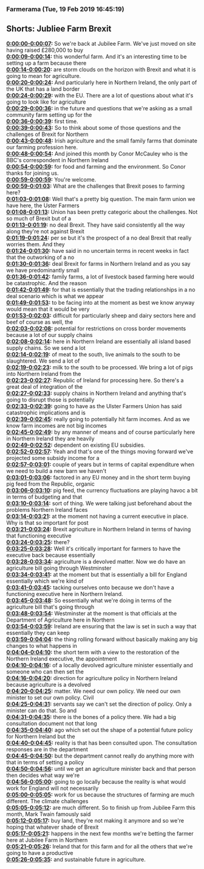 ### Farmerama  (Tue, 19 Feb 2019 16:45:19)
## Shorts: Jubliee Farm Brexit  
**[0:00:00-0:00:07](https://soundcloud.com/farmerama-radio/shorts-jubliee-farm-brexit#t=0:00:00):**  So we're back at Jubilee Farm. We've just moved on site having raised £280,000 to buy  
**[0:00:09-0:00:14](https://soundcloud.com/farmerama-radio/shorts-jubliee-farm-brexit#t=0:00:09):**  this wonderful farm. And it's an interesting time to be setting up a farm because there  
**[0:00:14-0:00:20](https://soundcloud.com/farmerama-radio/shorts-jubliee-farm-brexit#t=0:00:14):**  are storm clouds on the horizon with Brexit and what it is going to mean for agriculture.  
**[0:00:20-0:00:24](https://soundcloud.com/farmerama-radio/shorts-jubliee-farm-brexit#t=0:00:20):**  And particularly here in Northern Ireland, the only part of the UK that has a land border  
**[0:00:24-0:00:29](https://soundcloud.com/farmerama-radio/shorts-jubliee-farm-brexit#t=0:00:24):**  with the EU. There are a lot of questions about what it's going to look like for agriculture  
**[0:00:29-0:00:36](https://soundcloud.com/farmerama-radio/shorts-jubliee-farm-brexit#t=0:00:29):**  in the future and questions that we're asking as a small community farm setting up for the  
**[0:00:36-0:00:39](https://soundcloud.com/farmerama-radio/shorts-jubliee-farm-brexit#t=0:00:36):**  first time.  
**[0:00:39-0:00:43](https://soundcloud.com/farmerama-radio/shorts-jubliee-farm-brexit#t=0:00:39):**  So to think about some of those questions and the challenges of Brexit for Northern  
**[0:00:43-0:00:48](https://soundcloud.com/farmerama-radio/shorts-jubliee-farm-brexit#t=0:00:43):**  Irish agriculture and the small family farms that dominate our farming profession here.  
**[0:00:48-0:00:54](https://soundcloud.com/farmerama-radio/shorts-jubliee-farm-brexit#t=0:00:48):**  And joined this month by Conor McCauley who is the BBC's correspondent in Northern Ireland  
**[0:00:54-0:00:59](https://soundcloud.com/farmerama-radio/shorts-jubliee-farm-brexit#t=0:00:54):**  for food and farming and the environment. So Conor thanks for joining us.  
**[0:00:59-0:00:59](https://soundcloud.com/farmerama-radio/shorts-jubliee-farm-brexit#t=0:00:59):**  You're welcome.  
**[0:00:59-0:01:03](https://soundcloud.com/farmerama-radio/shorts-jubliee-farm-brexit#t=0:00:59):**  What are the challenges that Brexit poses to farming here?  
**[0:01:03-0:01:08](https://soundcloud.com/farmerama-radio/shorts-jubliee-farm-brexit#t=0:01:03):**  Well that's a pretty big question. The main farm union we have here, the Uster Farmers  
**[0:01:08-0:01:13](https://soundcloud.com/farmerama-radio/shorts-jubliee-farm-brexit#t=0:01:08):**  Union has been pretty categoric about the challenges. Not so much of Brexit but of a  
**[0:01:13-0:01:19](https://soundcloud.com/farmerama-radio/shorts-jubliee-farm-brexit#t=0:01:13):**  no deal Brexit. They have said consistently all the way along they're not against Brexit  
**[0:01:19-0:01:24](https://soundcloud.com/farmerama-radio/shorts-jubliee-farm-brexit#t=0:01:19):**  per se but it's the prospect of a no deal Brexit that really worries them. And they  
**[0:01:24-0:01:30](https://soundcloud.com/farmerama-radio/shorts-jubliee-farm-brexit#t=0:01:24):**  have said in no uncertain terms in recent weeks in fact that the outworking of a no  
**[0:01:30-0:01:36](https://soundcloud.com/farmerama-radio/shorts-jubliee-farm-brexit#t=0:01:30):**  deal Brexit for farms in Northern Ireland and as you say we have predominantly small  
**[0:01:36-0:01:42](https://soundcloud.com/farmerama-radio/shorts-jubliee-farm-brexit#t=0:01:36):**  family farms, a lot of livestock based farming here would be catastrophic. And the reason  
**[0:01:42-0:01:49](https://soundcloud.com/farmerama-radio/shorts-jubliee-farm-brexit#t=0:01:42):**  for that is essentially that the trading relationships in a no deal scenario which is what we appear  
**[0:01:49-0:01:53](https://soundcloud.com/farmerama-radio/shorts-jubliee-farm-brexit#t=0:01:49):**  to be facing into at the moment as best we know anyway would mean that it would be very  
**[0:01:53-0:02:03](https://soundcloud.com/farmerama-radio/shorts-jubliee-farm-brexit#t=0:01:53):**  difficult for particularly sheep and dairy sectors here and beef of course as well, the  
**[0:02:03-0:02:08](https://soundcloud.com/farmerama-radio/shorts-jubliee-farm-brexit#t=0:02:03):**  potential for restrictions on cross border movements because a lot of our supply chains  
**[0:02:08-0:02:14](https://soundcloud.com/farmerama-radio/shorts-jubliee-farm-brexit#t=0:02:08):**  here in Northern Ireland are essentially all island based supply chains. So we send a lot  
**[0:02:14-0:02:19](https://soundcloud.com/farmerama-radio/shorts-jubliee-farm-brexit#t=0:02:14):**  of meat to the south, live animals to the south to be slaughtered. We send a lot of  
**[0:02:19-0:02:23](https://soundcloud.com/farmerama-radio/shorts-jubliee-farm-brexit#t=0:02:19):**  milk to the south to be processed. We bring a lot of pigs into Northern Ireland from the  
**[0:02:23-0:02:27](https://soundcloud.com/farmerama-radio/shorts-jubliee-farm-brexit#t=0:02:23):**  Republic of Ireland for processing here. So there's a great deal of integration of the  
**[0:02:27-0:02:33](https://soundcloud.com/farmerama-radio/shorts-jubliee-farm-brexit#t=0:02:27):**  supply chains in Northern Ireland and anything that's going to disrupt those is potentially  
**[0:02:33-0:02:39](https://soundcloud.com/farmerama-radio/shorts-jubliee-farm-brexit#t=0:02:33):**  going to have as the Ulster Farmers Union has said catastrophic implications and is  
**[0:02:39-0:02:45](https://soundcloud.com/farmerama-radio/shorts-jubliee-farm-brexit#t=0:02:39):**  really going to potentially hit farm incomes. And as we know farm incomes are not big incomes  
**[0:02:45-0:02:49](https://soundcloud.com/farmerama-radio/shorts-jubliee-farm-brexit#t=0:02:45):**  by any manner of means and of course particularly here in Northern Ireland they are heavily  
**[0:02:49-0:02:52](https://soundcloud.com/farmerama-radio/shorts-jubliee-farm-brexit#t=0:02:49):**  dependent on existing EU subsidies.  
**[0:02:52-0:02:57](https://soundcloud.com/farmerama-radio/shorts-jubliee-farm-brexit#t=0:02:52):**  Yeah and that's one of the things moving forward we've projected some subsidy income for a  
**[0:02:57-0:03:01](https://soundcloud.com/farmerama-radio/shorts-jubliee-farm-brexit#t=0:02:57):**  couple of years but in terms of capital expenditure when we need to build a new barn we haven't  
**[0:03:01-0:03:06](https://soundcloud.com/farmerama-radio/shorts-jubliee-farm-brexit#t=0:03:01):**  factored in any EU money and in the short term buying pig feed from the Republic, organic  
**[0:03:06-0:03:10](https://soundcloud.com/farmerama-radio/shorts-jubliee-farm-brexit#t=0:03:06):**  pig feed, the currency fluctuations are playing havoc a bit in terms of budgeting and that  
**[0:03:10-0:03:14](https://soundcloud.com/farmerama-radio/shorts-jubliee-farm-brexit#t=0:03:10):**  sort of thing. We were talking just beforehand about the problems Northern Ireland faces  
**[0:03:14-0:03:21](https://soundcloud.com/farmerama-radio/shorts-jubliee-farm-brexit#t=0:03:14):**  at the moment not having a current executive in place. Why is that so important for post  
**[0:03:21-0:03:24](https://soundcloud.com/farmerama-radio/shorts-jubliee-farm-brexit#t=0:03:21):**  Brexit agriculture in Northern Ireland in terms of having that functioning executive  
**[0:03:24-0:03:25](https://soundcloud.com/farmerama-radio/shorts-jubliee-farm-brexit#t=0:03:24):**  there?  
**[0:03:25-0:03:28](https://soundcloud.com/farmerama-radio/shorts-jubliee-farm-brexit#t=0:03:25):**  Well it's critically important for farmers to have the executive back because essentially  
**[0:03:28-0:03:34](https://soundcloud.com/farmerama-radio/shorts-jubliee-farm-brexit#t=0:03:28):**  agriculture is a devolved matter. Now we do have an agriculture bill going through Westminster  
**[0:03:34-0:03:41](https://soundcloud.com/farmerama-radio/shorts-jubliee-farm-brexit#t=0:03:34):**  at the moment but that is essentially a bill for England essentially which we're kind of  
**[0:03:41-0:03:45](https://soundcloud.com/farmerama-radio/shorts-jubliee-farm-brexit#t=0:03:41):**  tacking ourselves onto because we don't have a functioning executive here in Northern Ireland.  
**[0:03:45-0:03:48](https://soundcloud.com/farmerama-radio/shorts-jubliee-farm-brexit#t=0:03:45):**  So essentially what we're doing in terms of the agriculture bill that's going through  
**[0:03:48-0:03:54](https://soundcloud.com/farmerama-radio/shorts-jubliee-farm-brexit#t=0:03:48):**  Westminster at the moment is that officials at the Department of Agriculture here in Northern  
**[0:03:54-0:03:59](https://soundcloud.com/farmerama-radio/shorts-jubliee-farm-brexit#t=0:03:54):**  Ireland are ensuring that the law is set in such a way that essentially they can keep  
**[0:03:59-0:04:04](https://soundcloud.com/farmerama-radio/shorts-jubliee-farm-brexit#t=0:03:59):**  the thing rolling forward without basically making any big changes to what happens in  
**[0:04:04-0:04:10](https://soundcloud.com/farmerama-radio/shorts-jubliee-farm-brexit#t=0:04:04):**  the short term with a view to the restoration of the Northern Ireland executive, the appointment  
**[0:04:10-0:04:16](https://soundcloud.com/farmerama-radio/shorts-jubliee-farm-brexit#t=0:04:10):**  of a locally devolved agriculture minister essentially and someone who can then set the  
**[0:04:16-0:04:20](https://soundcloud.com/farmerama-radio/shorts-jubliee-farm-brexit#t=0:04:16):**  direction for agriculture policy in Northern Ireland because agriculture is a devolved  
**[0:04:20-0:04:25](https://soundcloud.com/farmerama-radio/shorts-jubliee-farm-brexit#t=0:04:20):**  matter. We need our own policy. We need our own minister to set our own policy. Civil  
**[0:04:25-0:04:31](https://soundcloud.com/farmerama-radio/shorts-jubliee-farm-brexit#t=0:04:25):**  servants say we can't set the direction of policy. Only a minister can do that. So and  
**[0:04:31-0:04:35](https://soundcloud.com/farmerama-radio/shorts-jubliee-farm-brexit#t=0:04:31):**  there is the bones of a policy there. We had a big consultation document not that long  
**[0:04:35-0:04:40](https://soundcloud.com/farmerama-radio/shorts-jubliee-farm-brexit#t=0:04:35):**  ago which set out the shape of a potential future policy for Northern Ireland but the  
**[0:04:40-0:04:45](https://soundcloud.com/farmerama-radio/shorts-jubliee-farm-brexit#t=0:04:40):**  reality is that has been consulted upon. The consultation responses are in the department  
**[0:04:45-0:04:50](https://soundcloud.com/farmerama-radio/shorts-jubliee-farm-brexit#t=0:04:45):**  but the department cannot really do anything more with that in terms of setting a policy  
**[0:04:50-0:04:56](https://soundcloud.com/farmerama-radio/shorts-jubliee-farm-brexit#t=0:04:50):**  until we get an agriculture minister back and that person then decides what way we're  
**[0:04:56-0:05:00](https://soundcloud.com/farmerama-radio/shorts-jubliee-farm-brexit#t=0:04:56):**  going to go locally because the reality is what would work for England will not necessarily  
**[0:05:00-0:05:05](https://soundcloud.com/farmerama-radio/shorts-jubliee-farm-brexit#t=0:05:00):**  work for us because the structures of farming are much different. The climate challenges  
**[0:05:05-0:05:12](https://soundcloud.com/farmerama-radio/shorts-jubliee-farm-brexit#t=0:05:05):**  are much different. So to finish up from Jubilee Farm this month, Mark Twain famously said  
**[0:05:12-0:05:17](https://soundcloud.com/farmerama-radio/shorts-jubliee-farm-brexit#t=0:05:12):**  buy land, they're not making it anymore and so we're hoping that whatever shade of Brexit  
**[0:05:17-0:05:21](https://soundcloud.com/farmerama-radio/shorts-jubliee-farm-brexit#t=0:05:17):**  happens in the next few months we're betting the farmer here at Jubilee Farm in Northern  
**[0:05:21-0:05:26](https://soundcloud.com/farmerama-radio/shorts-jubliee-farm-brexit#t=0:05:21):**  Ireland that for this farm and for all the others that we're going to have a productive  
**[0:05:26-0:05:35](https://soundcloud.com/farmerama-radio/shorts-jubliee-farm-brexit#t=0:05:26):**  and sustainable future in agriculture.  